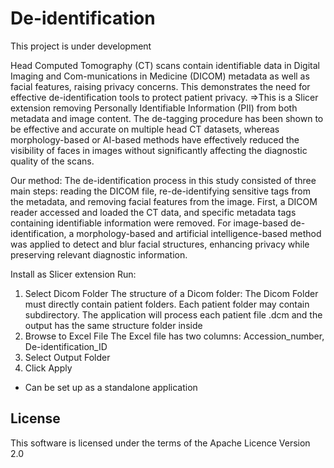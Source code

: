 # De-identification
This project is under development

Head Computed Tomography (CT) scans contain identifiable data in Digital Imaging and Com-munications in Medicine (DICOM) metadata as well as facial features, raising privacy concerns. This demonstrates the need for effective de-identification tools to protect patient privacy. 
=>This is a Slicer extension removing Personally Identifiable Information (PII) from both metadata and image content. The de-tagging procedure has been shown to be effective and accurate on multiple head CT datasets, whereas morphology-based or AI-based methods have effectively reduced the visibility of faces in images without significantly affecting the diagnostic quality of the scans. 

Our method:
The de-identification process in this study consisted of three main steps: reading the DICOM file, re-de-identifying sensitive tags from the metadata, and removing facial features from the image. First, a DICOM reader accessed and loaded the CT data, and specific metadata tags containing identifiable information were removed. For image-based de-identification, a morphology-based and artificial intelligence-based method was applied to detect and blur facial structures, enhancing privacy while preserving relevant diagnostic information. 


Install as Slicer extension
Run:
1.	Select Dicom Folder
The structure of a Dicom folder: The Dicom Folder must directly contain patient folders. Each patient folder may contain subdirectory. The application will process each patient file .dcm and the output has the same structure folder inside
2.	Browse to Excel File
The Excel file has two columns: Accession_number, De-identification_ID
3.	Select Output Folder
4.	Click Apply
- Can be set up as a standalone application

## License
This software is licensed under the terms of the Apache Licence Version 2.0

